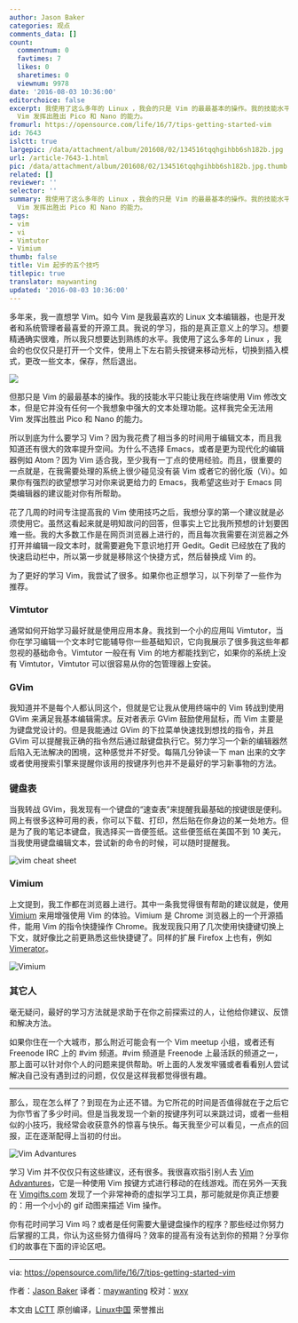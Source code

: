 ```yaml
---
author: Jason Baker
categories: 观点
comments_data: []
count:
  commentnum: 0
  favtimes: 7
  likes: 0
  sharetimes: 0
  viewnum: 9978
date: '2016-08-03 10:36:00'
editorchoice: false
excerpt: 我使用了这么多年的 Linux ，我会的只是 Vim 的最最基本的操作。我的技能水平只能让我在终端使用 Vim 修改文本，但是它并没有任何一个我想象中强大的文本处理功能。这样我完全无法用
  Vim 发挥出胜出 Pico 和 Nano 的能力。
fromurl: https://opensource.com/life/16/7/tips-getting-started-vim
id: 7643
islctt: true
largepic: /data/attachment/album/201608/02/134516tqqhgihbb6sh182b.jpg
url: /article-7643-1.html
pic: /data/attachment/album/201608/02/134516tqqhgihbb6sh182b.jpg.thumb.jpg
related: []
reviewer: ''
selector: ''
summary: 我使用了这么多年的 Linux ，我会的只是 Vim 的最最基本的操作。我的技能水平只能让我在终端使用 Vim 修改文本，但是它并没有任何一个我想象中强大的文本处理功能。这样我完全无法用
  Vim 发挥出胜出 Pico 和 Nano 的能力。
tags:
- vim
- vi
- Vimtutor
- Vimium
thumb: false
title: Vim 起步的五个技巧
titlepic: true
translator: maywanting
updated: '2016-08-03 10:36:00'
---
```


多年来，我一直想学 Vim。如今 Vim 是我最喜欢的 Linux 文本编辑器，也是开发者和系统管理者最喜爱的开源工具。我说的学习，指的是真正意义上的学习。想要精通确实很难，所以我只想要达到熟练的水平。我使用了这么多年的 Linux ，我会的也仅仅只是打开一个文件，使用上下左右箭头按键来移动光标，切换到插入模式，更改一些文本，保存，然后退出。


![](/data/attachment/album/201608/02/134516tqqhgihbb6sh182b.jpg)


但那只是 Vim 的最最基本的操作。我的技能水平只能让我在终端使用 Vim 修改文本，但是它并没有任何一个我想象中强大的文本处理功能。这样我完全无法用 Vim 发挥出胜出 Pico 和 Nano 的能力。


所以到底为什么要学习 Vim？因为我花费了相当多的时间用于编辑文本，而且我知道还有很大的效率提升空间。为什么不选择 Emacs，或者是更为现代化的编辑器例如 Atom？因为 Vim 适合我，至少我有一丁点的使用经验。而且，很重要的一点就是，在我需要处理的系统上很少碰见没有装 Vim 或者它的弱化版（Vi）。如果你有强烈的欲望想学习对你来说更给力的 Emacs，我希望这些对于 Emacs 同类编辑器的建议能对你有所帮助。


花了几周的时间专注提高我的 Vim 使用技巧之后，我想分享的第一个建议就是必须使用它。虽然这看起来就是明知故问的回答，但事实上它比我所预想的计划要困难一些。我的大多数工作是在网页浏览器上进行的，而且每次我需要在浏览器之外打开并编辑一段文本时，就需要避免下意识地打开 Gedit。Gedit 已经放在了我的快速启动栏中，所以第一步就是移除这个快捷方式，然后替换成 Vim 的。


为了更好的学习 Vim，我尝试了很多。如果你也正想学习，以下列举了一些作为推荐。


### Vimtutor


通常如何开始学习最好就是使用应用本身。我找到一个小的应用叫 Vimtutor，当你在学习编辑一个文本时它能辅导你一些基础知识，它向我展示了很多我这些年都忽视的基础命令。Vimtutor 一般在有 Vim 的地方都能找到它，如果你的系统上没有 Vimtutor，Vimtutor 可以很容易从你的包管理器上安装。


### GVim


我知道并不是每个人都认同这个，但就是它让我从使用终端中的 Vim 转战到使用 GVim 来满足我基本编辑需求。反对者表示 GVim 鼓励使用鼠标，而 Vim 主要是为键盘党设计的。但是我能通过 GVim 的下拉菜单快速找到想找的指令，并且 GVim 可以提醒我正确的指令然后通过敲键盘执行它。努力学习一个新的编辑器然后陷入无法解决的困境，这种感觉并不好受。每隔几分钟读一下 man 出来的文字或者使用搜索引擎来提醒你该用的按键序列也并不是最好的学习新事物的方法。


### 键盘表


当我转战 GVim，我发现有一个键盘的“速查表”来提醒我最基础的按键很是便利。网上有很多这种可用的表，你可以下载、打印，然后贴在你身边的某一处地方。但是为了我的笔记本键盘，我选择买一沓便签纸。这些便签纸在美国不到 10 美元，当我使用键盘编辑文本，尝试新的命令的时候，可以随时提醒我。


![vim cheat sheet](/data/attachment/album/201608/02/140344kj8jijivwgjtqv74.gif)


### Vimium


上文提到，我工作都在浏览器上进行。其中一条我觉得很有帮助的建议就是，使用 [Vimium](https://github.com/philc/vimium) 来用增强使用 Vim 的体验。Vimium 是 Chrome 浏览器上的一个开源插件，能用 Vim 的指令快捷操作 Chrome。我发现我只用了几次使用快捷键切换上下文，就好像比之前更熟悉这些快捷键了。同样的扩展 Firefox 上也有，例如 [Vimerator](http://www.vimperator.org/)。


![Vimium](/data/attachment/album/201608/02/140347z67x6p0ic83xzi6q.png)


### 其它人


毫无疑问，最好的学习方法就是求助于在你之前探索过的人，让他给你建议、反馈和解决方法。


如果你住在一个大城市，那么附近可能会有一个 Vim meetup 小组，或者还有 Freenode IRC 上的 #vim 频道。#vim 频道是 Freenode 上最活跃的频道之一，那上面可以针对你个人的问题来提供帮助。听上面的人发发牢骚或者看看别人尝试解决自己没有遇到过的问题，仅仅是这样我都觉得很有趣。




---


那么，现在怎么样了？到现在为止还不错。为它所花的时间是否值得就在于之后它为你节省了多少时间。但是当我发现一个新的按键序列可以来跳过词，或者一些相似的小技巧，我经常会收获意外的惊喜与快乐。每天我至少可以看见，一点点的回报，正在逐渐配得上当初的付出。


![Vim Advantures](/data/attachment/album/201608/02/134707zhki6hnqvpddpsff.png)


学习 Vim 并不仅仅只有这些建议，还有很多。我很喜欢指引别人去 [Vim Advantures](http://vim-adventures.com/)，它是一种使用 Vim 按键方式进行移动的在线游戏。而在另外一天我在 [Vimgifts.com](http://vimgifs.com/) 发现了一个非常神奇的虚拟学习工具，那可能就是你真正想要的：用一个小小的 gif 动图来描述 Vim 操作。


你有花时间学习 Vim 吗？或者是任何需要大量键盘操作的程序？那些经过你努力后掌握的工具，你认为这些努力值得吗？效率的提高有没有达到你的预期？分享你们的故事在下面的评论区吧。




---


via: <https://opensource.com/life/16/7/tips-getting-started-vim>


作者：[Jason Baker](https://opensource.com/users/jason-baker) 译者：[maywanting](https://github.com/maywanting) 校对：[wxy](https://github.com/wxy)


本文由 [LCTT](https://github.com/LCTT/TranslateProject) 原创编译，[Linux中国](https://linux.cn/) 荣誉推出